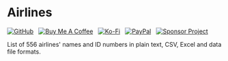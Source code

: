 Airlines
========

[![GitHub](https://srv-cdn.himpfen.io/badges/github/github-flat.svg)](https://github.com/sponsors/brandonhimpfen/) &nbsp; [![Buy Me A Coffee](https://srv-cdn.himpfen.io/badges/buymeacoffee/buymeacoffee-flat.svg)](https://www.buymeacoffee.com/brandonhimpfen) &nbsp; [![Ko-Fi](https://srv-cdn.himpfen.io/badges/kofi/kofi-flat.svg)](https://ko-fi.com/brandonhimpfen) &nbsp; [![PayPal](https://srv-cdn.himpfen.io/badges/paypal/paypal-flat.svg)](https://paypal.me/brandonhimpfen) &nbsp; [![Sponsor Project](https://srv-cdn.himpfen.io/badges/sponsor-project/sponsor-project-flat.svg)](https://brandon.tiny.us/donate)

List of 556 airlines' names and ID numbers in plain text, CSV, Excel and data file formats.
